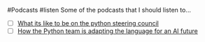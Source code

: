 #Podcasts #listen
Some of the podcasts that I should listen to...
- [ ] [What its like to be on the python steering council](https://open.spotify.com/episode/78Y5I1HJCanpaPDD9g4SeG?si=be537a6fb31a42be)
- [ ] [How the Python team is adapting the language for an AI future](https://open.spotify.com/episode/78Y5I1HJCanpaPDD9g4SeG?si=fGaHHjEIQAqnAcF184-WgA)